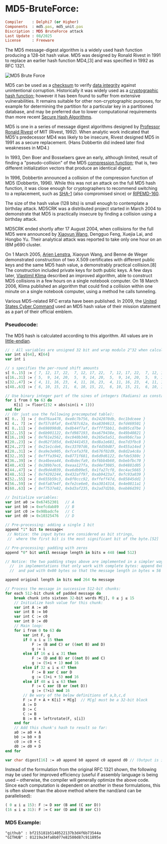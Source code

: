 # MD5-BruteForce:

```ruby
Compiler    : Delphi7 (or Higher)
Components  : md5.pas, md5_unit.pas
Discription : MD5 BruteForce attack
Last Update : 08/2025
License     : Freeware
```

The MD5 message-digest algorithm is a widely used hash function producing a 128-bit hash value. MD5 was designed by Ronald Rivest in 1991 to replace an earlier hash function MD4,[3] and was specified in 1992 as RFC 1321.


![MD5 Brute Force](https://github.com/user-attachments/assets/80b46a7f-abb5-485e-bef8-c2976cb72ac2)



MD5 can be used as a [checksum](https://en.wikipedia.org/wiki/Checksum) to verify [data integrity](https://en.wikipedia.org/wiki/Data_integrity) against unintentional corruption. Historically it was widely used as a [cryptographic hash function](https://en.wikipedia.org/wiki/Cryptographic_hash_function); however it has been found to suffer from extensive vulnerabilities. It remains suitable for other non-cryptographic purposes, for example for determining the partition for a particular key in a partitioned database, and may be preferred due to lower computational requirements than more recent [Secure Hash Algorithms](https://en.wikipedia.org/wiki/Secure_Hash_Algorithms).

MD5 is one in a series of message digest algorithms designed by [Professor Ronald Rivest](https://en.wikipedia.org/wiki/Ron_Rivest) of MIT (Rivest, 1992). When analytic work indicated that MD5's predecessor MD4 was likely to be insecure, Rivest designed MD5 in 1991 as a secure replacement. (Hans Dobbertin did indeed later find weaknesses in MD4.)

In 1993, Den Boer and Bosselaers gave an early, although limited, result of finding a "pseudo-collision" of the MD5 [compression function](https://en.wikipedia.org/wiki/One-way_compression_function); that is, two different initialization vectors that produce an identical digest.

In 1996, Dobbertin announced a collision of the compression function of MD5 (Dobbertin, 1996). While this was not an attack on the full MD5 hash function, it was close enough for cryptographers to recommend switching to a replacement, such as [SHA-1](https://en.wikipedia.org/wiki/SHA-1) (also compromised since) or [RIPEMD-160](https://en.wikipedia.org/wiki/RIPEMD).

The size of the hash value (128 bits) is small enough to contemplate a birthday attack. MD5CRK was a distributed project started in March 2004 to demonstrate that MD5 is practically insecure by finding a collision using a birthday attack.

MD5CRK ended shortly after 17 August 2004, when collisions for the full MD5 were announced by [Xiaoyun Wang](https://en.wikipedia.org/wiki/Xuejia_Lai), Dengguo Feng, Xuejia Lai, and Hongbo Yu. Their analytical attack was reported to take only one hour on an IBM p690 cluster.

On 1 March 2005, [Arjen Lenstra](https://en.wikipedia.org/wiki/Arjen_Lenstra), Xiaoyun Wang, and Benne de Weger demonstrated construction of two X.509 certificates with different public keys and the same MD5 hash value, a demonstrably practical collision.[8] The construction included private keys for both public keys. A few days later, [Vlastimil Klima](https://en.wikipedia.org/wiki/Vlastimil_Kl%C3%ADma) described an improved algorithm, able to construct MD5 collisions in a few hours on a single notebook computer. On 18 March 2006, Klima published an algorithm that could find a collision within one minute on a single notebook computer, using a method he calls tunneling.

Various MD5-related RFC errata have been published. In 2009, the [United States Cyber Command](https://en.wikipedia.org/wiki/United_States_Cyber_Command) used an MD5 hash value of their mission statement as a part of their official emblem.

### Pseudocode:
The MD5 hash is calculated according to this algorithm. All values are in [little-endian](https://en.wikipedia.org/wiki/Endianness).

```pascal
// : All variables are unsigned 32 bit and wrap modulo 2^32 when calculating
var int s[64], K[64]
var int i

// s specifies the per-round shift amounts
s[ 0..15] := { 7, 12, 17, 22,  7, 12, 17, 22,  7, 12, 17, 22,  7, 12, 17, 22 }
s[16..31] := { 5,  9, 14, 20,  5,  9, 14, 20,  5,  9, 14, 20,  5,  9, 14, 20 }
s[32..47] := { 4, 11, 16, 23,  4, 11, 16, 23,  4, 11, 16, 23,  4, 11, 16, 23 }
s[48..63] := { 6, 10, 15, 21,  6, 10, 15, 21,  6, 10, 15, 21,  6, 10, 15, 21 }

// Use binary integer part of the sines of integers (Radians) as constants:
for i from 0 to 63 do
    K[i] := floor(232 × abs(sin(i + 1)))
end for
// (Or just use the following precomputed table):
K[ 0.. 3] := { 0xd76aa478, 0xe8c7b756, 0x242070db, 0xc1bdceee }
K[ 4.. 7] := { 0xf57c0faf, 0x4787c62a, 0xa8304613, 0xfd469501 }
K[ 8..11] := { 0x698098d8, 0x8b44f7af, 0xffff5bb1, 0x895cd7be }
K[12..15] := { 0x6b901122, 0xfd987193, 0xa679438e, 0x49b40821 }
K[16..19] := { 0xf61e2562, 0xc040b340, 0x265e5a51, 0xe9b6c7aa }
K[20..23] := { 0xd62f105d, 0x02441453, 0xd8a1e681, 0xe7d3fbc8 }
K[24..27] := { 0x21e1cde6, 0xc33707d6, 0xf4d50d87, 0x455a14ed }
K[28..31] := { 0xa9e3e905, 0xfcefa3f8, 0x676f02d9, 0x8d2a4c8a }
K[32..35] := { 0xfffa3942, 0x8771f681, 0x6d9d6122, 0xfde5380c }
K[36..39] := { 0xa4beea44, 0x4bdecfa9, 0xf6bb4b60, 0xbebfbc70 }
K[40..43] := { 0x289b7ec6, 0xeaa127fa, 0xd4ef3085, 0x04881d05 }
K[44..47] := { 0xd9d4d039, 0xe6db99e5, 0x1fa27cf8, 0xc4ac5665 }
K[48..51] := { 0xf4292244, 0x432aff97, 0xab9423a7, 0xfc93a039 }
K[52..55] := { 0x655b59c3, 0x8f0ccc92, 0xffeff47d, 0x85845dd1 }
K[56..59] := { 0x6fa87e4f, 0xfe2ce6e0, 0xa3014314, 0x4e0811a1 }
K[60..63] := { 0xf7537e82, 0xbd3af235, 0x2ad7d2bb, 0xeb86d391 }

// Initialize variables:
var int a0 := 0x67452301   // A
var int b0 := 0xefcdab89   // B
var int c0 := 0x98badcfe   // C
var int d0 := 0x10325476   // D

// Pre-processing: adding a single 1 bit
append "1" bit to message<    
 // Notice: the input bytes are considered as bit strings,
 //  where the first bit is the most significant bit of the byte.[52]

// Pre-processing: padding with zeros
append "0" bit until message length in bits ≡ 448 (mod 512)

// Notice: the two padding steps above are implemented in a simpler way
  //  in implementations that only work with complete bytes: append 0x80
  //  and pad with 0x00 bytes so that the message length in bytes ≡ 56 (mod 64).

append original length in bits mod 264 to message

// Process the message in successive 512-bit chunks:
for each 512-bit chunk of padded message do
    break chunk into sixteen 32-bit words M[j], 0 ≤ j ≤ 15
    // Initialize hash value for this chunk:
    var int A := a0
    var int B := b0
    var int C := c0
    var int D := d0
    // Main loop:
    for i from 0 to 63 do
        var int F, g
        if 0 ≤ i ≤ 15 then
            F := (B and C) or ((not B) and D)
            g := i
        else if 16 ≤ i ≤ 31 then
            F := (D and B) or ((not D) and C)
            g := (5×i + 1) mod 16
        else if 32 ≤ i ≤ 47 then
            F := B xor C xor D
            g := (3×i + 5) mod 16
        else if 48 ≤ i ≤ 63 then
            F := C xor (B or (not D))
            g := (7×i) mod 16
        // Be wary of the below definitions of a,b,c,d
        F := F + A + K[i] + M[g]  // M[g] must be a 32-bit block
        A := D
        D := C
        C := B
        B := B + leftrotate(F, s[i])
    end for
    // Add this chunk's hash to result so far:
    a0 := a0 + A
    b0 := b0 + B
    c0 := c0 + C
    d0 := d0 + D
end for

var char digest[16] := a0 append b0 append c0 append d0 // (Output is in little-endian)
```

Instead of the formulation from the original RFC 1321 shown, the following may be used for improved efficiency (useful if assembly language is being used – otherwise, the compiler will generally optimize the above code. Since each computation is dependent on another in these formulations, this is often slower than the above method where the nand/and can be parallelised):

```pascal
( 0 ≤ i ≤ 15): F := D xor (B and (C xor D))
(16 ≤ i ≤ 31): F := C xor (D and (B xor C))
```

### MD5 Example:
```
"github" : bf215181b5140522137b3d4f6b73544a
"GITHUB" : 81219a34fa8b077e82580d87c911895e
```
